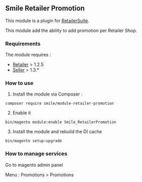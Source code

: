 ## Smile Retailer Promotion 

This module is a plugin for [RetailerSuite](https://github.com/Smile-SA/elasticsuite-for-retailer).

This module add the ability to add promotion per Retailer Shop.

### Requirements

The module requires :

- [Retailer](https://github.com/Smile-SA/magento2-module-retailer) > 1.2.5
- [Seller](https://github.com/Smile-SA/magento2-module-seller) > 1.3.*

### How to use

1. Install the module via Composer :

``` composer require smile/module-retailer-promotion ```

2. Enable it

``` bin/magento module:enable Smile_RetailerPromotion ```

3. Install the module and rebuild the DI cache

``` bin/magento setup:upgrade ```

### How to manage services

Go to magento admin panel

Menu : Promotions > Promotions